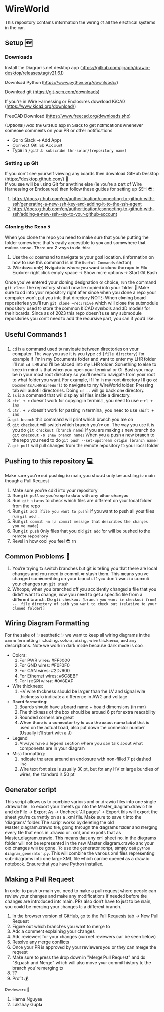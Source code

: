 # WireWorld
This repository contains information the wiring of all the electrical systems in the car.

## Setup :new:
### Downloads
Install the Diagrams.net desktop app (https://github.com/jgraph/drawio-desktop/releases/tag/v21.6.1)

Download Python (https://www.python.org/downloads/)

Download git (https://git-scm.com/downloads)

If you're in Wire Harnessing or Enclosures download KiCAD (https://www.kicad.org/download/)

FreeCAD Download (https://www.freecad.org/downloads.php)

(Optional) Add the GitHub app in Slack to get notifications whenever someone comments on your PR or other notifications
- Go to Slack -> Add Apps
- Connect GitHub Account
- Type in ```/github subscribe lhr-solar/[repository name]```

### Setting up Git
If you don't see yourself viewing any boards then download GitHub Desktop (https://desktop.github.com/) :vomiting_face:  
If you see will be using Git for anything else (ie you’re a part of Wire Harnessing or Enclosures) then follow these guides for setting up SSH :sunglasses::
1. https://docs.github.com/en/authentication/connecting-to-github-with-ssh/generating-a-new-ssh-key-and-adding-it-to-the-ssh-agent
2. https://docs.github.com/en/authentication/connecting-to-github-with-ssh/adding-a-new-ssh-key-to-your-github-account

### Cloning the Repo :cyclone:
When you clone the repo you need to make sure that you're putting the folder somewhere that's easily accessible to you and somewhere that makes sense.
There are 2 ways to do this:
1. Use the ```cd``` command to navigate to your goal location. (information on how to use this command is in the ``Useful Commands`` secton)
2. (Windows only) Nvigate to where you want to clone the repo in File Explorer
right click empty space -> Show more options -> Start Git Bash

Once you've entered your cloning designation or choice, run the command ```git clone```
The repository should now be copied into your folder 🥳
Make sure to cd into your repository right after since when you clone a repo your computer won’t put you into that directory
NOTE: When cloning board repositories you’ll run ```git clone —recursive``` which will clone the submodule repository used to store the common KiCAD symbols and 3D models for their boards. Since as of 2023 this repo doesn’t use any submodule repositories you don’t need to add the recursive part, you can if you’d like.

## Useful Commands :exclamation:
1. ```cd``` is a command used to navigate between directories on your computer. The way you use it is you type ```cd [file directory]``` for example if I’m in my Documents folder and want to enter my LHR folder I’ll run ```cd LHR``` and I’ll be placed into my LHR folder. Something to else to keep in mind is that when you open your terminal or Git Bash you may be in your most root directory so you’ll need to navigate from your root to what folder you want. For example, if I’m in my root directory I’ll go ```cd Documents/LHR/WireWorld``` to navigate to my WireWorld folder. Pressing tab will autofill directories. Doing ```cd ..``` will go back one directory.
2. ```ls``` is a command that will display all files inside a directory.
3. ```ctrl + c``` doesn't work for copying in terminal, you need to use ```ctrl + ins```
4. ```ctrl + v``` doesn't work for pasting in terminal, you need to use ```shift + ins```
5. ```git branch``` this command will print which branch you are on
6. ```git checkout``` will switch which branch you're on. The way you use it is you do ```git checkout [branch name]``` if you are making a new branch do ```git checkout -b [new branch name]``` 
When you a push a new branch to the repo you need to do ```git push --set-upstream origin [branch name]```
7. ```git pull``` will pull changes from the remote repository to your local folder


## Pushing to this repository :computer:
Make sure you’re not pushing to main, you should only be pushing to main though a Pull Request
1. Make sure you’re cd’d into your repository
2. Run ```git pull``` so you’re up to date with any other changes
3. Run  ```git status``` to check which files are different on your local folder from the repo
4. Run ```git add [file you want to push]``` if you want to push all your files run ```git add .```
5. Run ```git commit -m [a commit message that describes the changes you’ve made]```
6. Run ```git push```
Only files that you did ```git add``` for will be pushed to the remote repository
7. Revel in how cool you feel :sunglasses: rn

## Common Problems :construction_worker:
1. You're trying to switch branches but git is telling you that there are local changes and you need to commit or stash them. This means you've changed someonething on your branch. If you don't want to commit your changes run ```git stash```
2. Whoops, when you branched off you accidently changed a file that you didn't want to change, now you need to get a specific file from a different branch. Do ```git checkout [branch you want to checkout from] -- [file directory of path you want to check out (relative to your cloned folder)]```


## Wiring Diagram Formatting
For the sake of :sparkles:	aesthetic :sparkles: we want to keep all wiring diagrams in the same formatting including: colors, sizing, wire thickness, and any descriptions. Note we work in dark mode because dark mode is cool.
- Colors:
    1. For PWR wires: #FF0000
    2. For GND wires: #F0F0F0
    3. For CAN wires: #2D7600
    4. For Ethernet wires: #6C8EBF
    5. For IsoSPI wires: #006EAF
- Wire thickness:
    1. HV wire thickness should be larger than the LV and signal wire thickness to indicate a difference in AWG and voltage
- Board formatting:
    1. Boards should have a board name + board dimensions (in mm) 
    2. The thickness of the box should be around 6 pt for extra readability
    3. Rounded corners are great
    4. When there is a connector try to use the exact name label that is used on the actual boad, also put down the connector number (Usually it'll start with a J)
- Legend
    1. Always have a legend section where you can talk about what components are in your diagram
- Misc formatting:
    1. Indicate the area around an enclosure with non-filled 7 pt dashed line
    2. Wire text font size is usually 30 pt, but for any HV or large bundles of wires, the standard is 50 pt

## Generator script
This script allows us to combine various xml or .drawio files into one single .drawio file.
To export your sheets go into the Master_diagram.drawio file and do File -> Export As -> Uncheck 'All pages' -> Export this will export the sheet you're currently on as a .xml file. Make sure to save it into the 'diagrams' folder.
The script works by deleting the old Master_diagram.drawio file, going through the diagrams folder and merging every file that ends in .drawio or .xml, and exports that as Master_diagram.drawio. This means that any xml sheet not in the diagrams folder will not be represented in the new Master_diagram.drawio and your old changes will be gone.
To use the generator script, simply call `python diagram_generator.py`. This will combine the various xml files representing sub-diagrams into one large XML file which can be opened as a draw.io notebook. Ensure that you have Python installed.

## Making a Pull Request
In order to push to main you need to make a pull request where people can review your changes and make any modifications if needed before the changes are introduced into main. PRs also don't have to just to be main, you could be merging your changes to a different branch.
1. In the browser version of GitHub, go to the Pull Requests tab -> New Pull Request
2. Figure out which branches you want to merge to
3. Add a comment explaining your changes
4. Add reviewers for your changes (currnet reviewers can be seen below)
5. Resolve any merge conflicts
6. Once your PR is approved by your reviewers you or they can merge the request
7. Make sure to press the drop down in "Merge Pull Request" and do "Squash and Merge" which will also move your commit history to the branch you're merging to
6. ??
7. Profit :moneybag:


Reviewers :rocket:
1. Hanna Nguyen
2. Lakshay Gupta